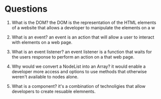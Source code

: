 # Questions

1. What is the DOM?
   the DOM is the representation of the HTML elements of a website that allows a developer to manipulate the elements on a w

2. What is an event?
   an event is an action that will allow a user to interact with elements on a web page.
   
3. What is an event listener?
   an event listener is a function that waits for the users response to perform an action on a that web page.
   
4. Why would we convert a NodeList into an Array?
   it would enable a developer more access and options to use methods that otherwise weren't available to nodes alone.
  
5. What is a component? 
  it's a combination of technoligies that allow developers to create resuable elemnents.

